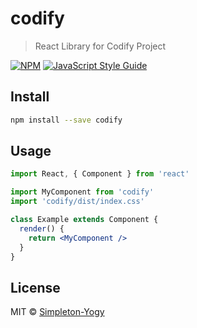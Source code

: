 # codify

> React Library for Codify Project

[![NPM](https://img.shields.io/npm/v/codify.svg)](https://www.npmjs.com/package/codify) [![JavaScript Style Guide](https://img.shields.io/badge/code_style-standard-brightgreen.svg)](https://standardjs.com)

## Install

```bash
npm install --save codify
```

## Usage

```jsx
import React, { Component } from 'react'

import MyComponent from 'codify'
import 'codify/dist/index.css'

class Example extends Component {
  render() {
    return <MyComponent />
  }
}
```

## License

MIT © [Simpleton-Yogy](https://github.com/Simpleton-Yogy)
